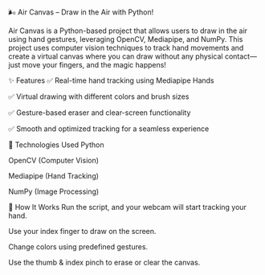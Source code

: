 🌬️ Air Canvas – Draw in the Air with Python!

Air Canvas is a Python-based project that allows users to draw in the air using hand gestures, leveraging OpenCV, Mediapipe, and NumPy. This project uses computer vision techniques to track hand movements and create a virtual canvas where you can draw without any physical contact—just move your fingers, and the magic happens!

✨ Features
✅ Real-time hand tracking using Mediapipe Hands

✅ Virtual drawing with different colors and brush sizes

✅ Gesture-based eraser and clear-screen functionality

✅ Smooth and optimized tracking for a seamless experience


📌 Technologies Used
Python

OpenCV (Computer Vision)

Mediapipe (Hand Tracking)

NumPy (Image Processing)

🚀 How It Works
Run the script, and your webcam will start tracking your hand.

Use your index finger to draw on the screen.

Change colors using predefined gestures.


Use the thumb & index pinch to erase or clear the canvas.
